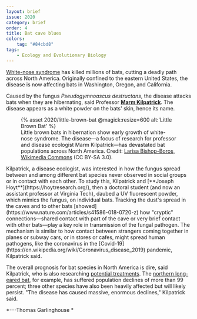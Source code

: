 ```yaml
---
layout: brief
issue: 2020
category: brief
order: 4
title: Bat cave blues
colors:
    tag: "#84cbd8"
tags:
    - Ecology and Evolutionary Biology
---
```

[White-nose syndrome](https://en.wikipedia.org/wiki/White-nose_syndrome)
has killed millions of bats, cutting a deadly path across North America.
Originally confined to the eastern United States, the disease is now
affecting bats in Washington, Oregon, and California.

Caused by the fungus *Pseudogymnoascus destructans*, the disease attacks
bats when they are hibernating, said Professor [**Marm
Kilpatrick**](http://kilpatrick.eeb.ucsc.edu/). The disease appears as a
white powder on the bats' skin, hence its name.
<figure class="">
  {% asset 2020/little-brown-bat @magick:resize=600 alt:'Little Brown Bat' %}<figcaption>Little brown bats in hibernation show early growth of white-nose
syndrome. The disease&mdash;a focus of research for professor and disease
ecologist Marm Kilpatrick&mdash;has devastated bat populations across North
America. Credit: <a href="https://commons.wikimedia.org/wiki/File:White-nose_syndrome_growth_in_Myotis_lucifugus.JPG">Larisa Bishop-Boros, Wikimedia
Commons</a>
(CC BY-SA 3.0).</figcaption>
</figure>
Kilpatrick, a disease ecologist, was interested in how the fungus spread
between and among different bat species never observed in social groups
or in contact with each other. To study this, Kilpatrick and [**Joseph
Hoyt**](https://hoytresearch.org/), then a doctoral student (and now an
assistant professor at Virginia Tech), daubed a UV fluorescent powder,
which mimics the fungus, on individual bats. Tracking the dust's spread
in the caves and to other bats
[showed](https://www.nature.com/articles/s41586-018-0720-z) how
"cryptic" connections&mdash;shared contact with part of the cave or very
brief contact with other bats&mdash;play a key role in transmission of the
fungal pathogen. The mechanism is similar to how contact between
strangers coming together in planes or subway cars, or in stores or
cafes, might spread human pathogens, like the coronavirus in the
[Covid-19](https://en.wikipedia.org/wiki/Coronavirus_disease_2019)
pandemic, Kilpatrick said.

The overall prognosis for bat species in North America is dire, said
Kilpatrick, who is also researching [potential
treatments](https://www.nature.com/articles/s41598-019-45453-z). The
[northern long-eared
bat](https://en.wikipedia.org/wiki/Myotis_septentrionalis), for example,
has suffered population declines of more than 99 percent; three other
species have also been heavily affected but will likely persist. "The
disease has caused massive, enormous declines," Kilpatrick said.

*---Thomas Garlinghouse *
